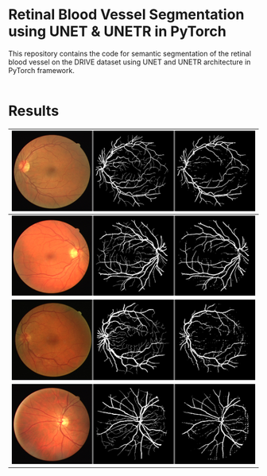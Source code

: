# Retinal Blood Vessel Segmentation using UNET & UNETR in PyTorch

This repository contains the code for semantic segmentation of the retinal blood vessel on the DRIVE dataset using UNET and UNETR architecture in PyTorch framework.
<br/> <br/>


# Results


| ![](result/01_test.png) |
| :--: |
| ![](result/02_test.png) |
| ![](result/03_test.png) |
| ![](result/04_test.png) |
